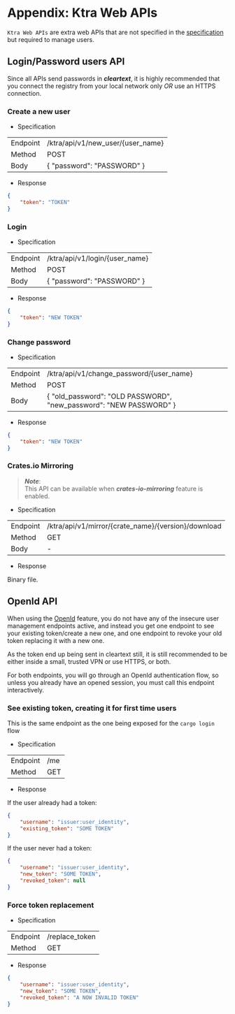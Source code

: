 # Appendix: Ktra Web APIs

`Ktra Web APIs` are extra web APIs that are not specified in the [specification](https://doc.rust-lang.org/cargo/reference/registries.html) but required to manage users.  

## Login/Password users API
Since all APIs send passwords in ***cleartext***, it is highly recommended that
you connect the registry from your local network only *OR* use an HTTPS
connection.

### Create a new user

- Specification

<table>
    <tr>
        <td>Endpoint</td>
        <td>/ktra/api/v1/new_user/{user_name}</td>
    </tr>
    <tr>
        <td>Method</td>
        <td>POST</td>
    </tr>
    <tr>
        <td>Body</td>
        <td>{ "password": "PASSWORD" }</td>
    </tr>
</table>

- Response

```json
{
    "token": "TOKEN"
}
```

### Login

- Specification

<table>
    <tr>
        <td>Endpoint</td>
        <td>/ktra/api/v1/login/{user_name}</td>
    </tr>
    <tr>
        <td>Method</td>
        <td>POST</td>
    </tr>
    <tr>
        <td>Body</td>
        <td>{ "password": "PASSWORD" }</td>
    </tr>
</table>

- Response

```json
{
    "token": "NEW TOKEN"
}
```

### Change password

- Specification

<table>
    <tr>
        <td>Endpoint</td>
        <td>/ktra/api/v1/change_password/{user_name}</td>
    </tr>
    <tr>
        <td>Method</td>
        <td>POST</td>
    </tr>
    <tr>
        <td>Body</td>
        <td>{ "old_password": "OLD PASSWORD", "new_password": "NEW PASSWORD" }</td>
    </tr>
</table>

- Response

```json
{
    "token": "NEW TOKEN"
}
```

### Crates.io Mirroring

> ***Note***:  
> This API can be available when ***crates-io-mirroring*** feature is enabled.


- Specification

<table>
    <tr>
        <td>Endpoint</td>
        <td>/ktra/api/v1/mirror/{crate_name}/{version}/download</td>
    </tr>
    <tr>
        <td>Method</td>
        <td>GET</td>
    </tr>
    <tr>
        <td>Body</td>
        <td>-</td>
    </tr>
</table>

- Response

Binary file.

## OpenId API
When using the [OpenId](./quick_start/openid.md) feature, you do not have any of
the insecure user management endpoints active, and instead you get one endpoint
to see your existing token/create a new one, and one endpoint to revoke your old
token replacing it with a new one.

As the token end up being sent in cleartext still, it is still recommended to be
either inside a small, trusted VPN or use HTTPS, or both.

For both endpoints, you will go through an OpenId authentication flow, so unless
you already have an opened session, you must call this endpoint interactively.

### See existing token, creating it for first time users

This is the same endpoint as the one being exposed for the `cargo login` flow

- Specification

<table>
    <tr>
        <td>Endpoint</td>
        <td>/me</td>
    </tr>
    <tr>
        <td>Method</td>
        <td>GET</td>
    </tr>
</table>

- Response

If the user already had a token:
```json
{
    "username": "issuer:user_identity",
    "existing_token": "SOME TOKEN"
}
```

If the user never had a token:
```json
{
    "username": "issuer:user_identity",
    "new_token": "SOME TOKEN",
    "revoked_token": null
}
```

### Force token replacement

- Specification

<table>
    <tr>
        <td>Endpoint</td>
        <td>/replace_token</td>
    </tr>
    <tr>
        <td>Method</td>
        <td>GET</td>
    </tr>
</table>

- Response

```json
{
    "username": "issuer:user_identity",
    "new_token": "SOME TOKEN",
    "revoked_token": "A NOW INVALID TOKEN"
}
```
